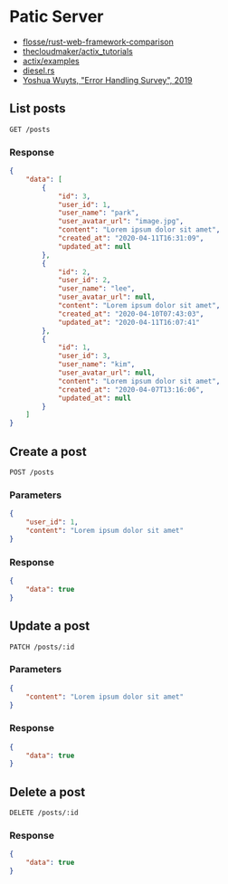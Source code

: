 # Patic Server

* [flosse/rust-web-framework-comparison](https://github.com/flosse/rust-web-framework-comparison)
* [thecloudmaker/actix_tutorials](https://github.com/thecloudmaker/actix_tutorials)
* [actix/examples](https://github.com/actix/examples)
* [diesel.rs](http://diesel.rs/)
* [Yoshua Wuyts, "Error Handling Survey", 2019](https://blog.yoshuawuyts.com/error-handling-survey/)

## List posts

```
GET /posts
```

### Response

```json
{
    "data": [
        {
            "id": 3,
            "user_id": 1,
            "user_name": "park",
            "user_avatar_url": "image.jpg",
            "content": "Lorem ipsum dolor sit amet",
            "created_at": "2020-04-11T16:31:09",
            "updated_at": null 
        },
        {
            "id": 2,
            "user_id": 2,
            "user_name": "lee",
            "user_avatar_url": null,
            "content": "Lorem ipsum dolor sit amet",
            "created_at": "2020-04-10T07:43:03",
            "updated_at": "2020-04-11T16:07:41"
        },
        {
            "id": 1,
            "user_id": 3,
            "user_name": "kim",
            "user_avatar_url": null,
            "content": "Lorem ipsum dolor sit amet",
            "created_at": "2020-04-07T13:16:06",
            "updated_at": null
        }
    ]
}
```

## Create a post

```
POST /posts
```

### Parameters

```json
{
    "user_id": 1,
    "content": "Lorem ipsum dolor sit amet"
}
```

### Response

```json
{
    "data": true
}
```

## Update a post

```
PATCH /posts/:id
```

### Parameters

```json
{
    "content": "Lorem ipsum dolor sit amet"
}
```

### Response

```json
{
    "data": true
}
```

## Delete a post

```
DELETE /posts/:id
```

### Response

```json
{
    "data": true
}
```
